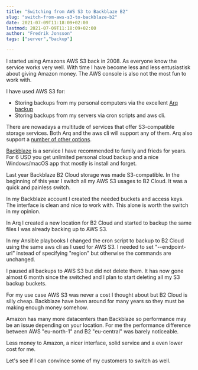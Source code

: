 ```yaml
---
title: "Switching from AWS S3 to Backblaze B2"
slug: "switch-from-aws-s3-to-backblaze-b2"
date: 2021-07-09T11:18:09+02:00
lastmod: 2021-07-09T11:18:09+02:00
author: "Fredrik Jonsson"
tags: ["server","backup"]

---
```


I started using Amazons AWS S3 back in 2008. As everyone know the service works very well. With time I have become less and less entusiastisk about giving Amazon money. The AWS console is also not the most fun to work with.

I have used AWS S3 for:

* Storing backups from my personal computers via the excellent [Arq backup](https://www.arqbackup.com/)
* Storing backups from my servers via cron scripts and aws cli.

There are nowadays a multitude of services that offer S3-compatible storage services. Both Arq and the aws cli will support any of them. Arq also support a [number of other options](https://www.arqbackup.com/#arqbackup-benefit-list-2).

[Backblaze](https://www.backblaze.com/) is a service I have recommended to family and frieds for years. For 6 USD you get unlimited personal cloud backup and a nice Windows/macOS app that mostly is install and forget.

Last year Backblaze B2 Cloud storage was made S3-compatible. In the beginning of this year I switch all my AWS S3 usages to B2 Cloud. It was a quick and painless switch.

In my Backblaze account I created the needed buckets and access keys. The interface is clean and nice to work with. This alone is worth the switch in my opinion.

In Arq I created a new location for B2 Cloud and started to backup the same files I was already backing up to AWS S3.

In my Ansible playbooks I changed the cron script to backup to B2 Cloud using the same aws cli as I used for AWS S3. I needed to set "--endpoint-url" instead of specifying "region" but otherwise the commands are unchanged.

I paused all backups to AWS S3 but did not delete them. It has now gone almost 6 month since the switched and I plan to start deleting all my S3 backup buckets.

For my use case AWS S3 was never a cost I thought about but B2 Cloud is silly cheap. Backblaze have been around for many years so they must be making enough money somehow.

Amazon has many more datacenters than Backblaze so performance may be an issue depending on your location. For me the performance difference between AWS "eu-north-1" and B2 "eu-central" was barely noticeable.

Less money to Amazon, a nicer interface, solid service and a even lower cost for me.

Let's see if I can convince some of my customers to switch as well.